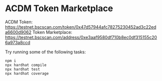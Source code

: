 # ACDM Token Marketplace

ACDM Token: https://testnet.bscscan.com/token/0x47d57944afc78275230452ad3c22eda6600d9062
Token Marketplace: https://testnet.bscscan.com/address/0xe3aaf9580df710b8ec0df315155c206a973a8ccd

Try running some of the following tasks:

```shell
npm i
npx hardhat compile
npx hardhat test
npx hardhat coverage
```
